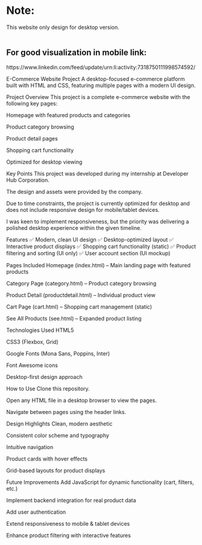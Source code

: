 
<h1>Note:</h1>This website only design for desktop version.<br/>
<br/>

<h2>For good visualization in mobile link:</h2>
https://www.linkedin.com/feed/update/urn:li:activity:7318750111998574592/

E-Commerce Website Project
A desktop-focused e-commerce platform built with HTML and CSS, featuring multiple pages with a modern UI design.

Project Overview
This project is a complete e-commerce website with the following key pages:

Homepage with featured products and categories

Product category browsing

Product detail pages

Shopping cart functionality

Optimized for desktop viewing

Key Points
This project was developed during my internship at Developer Hub Corporation.

The design and assets were provided by the company.

Due to time constraints, the project is currently optimized for desktop and does not include responsive design for mobile/tablet devices.

I was keen to implement responsiveness, but the priority was delivering a polished desktop experience within the given timeline.

Features
✅ Modern, clean UI design
✅ Desktop-optimized layout
✅ Interactive product displays
✅ Shopping cart functionality (static)
✅ Product filtering and sorting (UI only)
✅ User account section (UI mockup)

Pages Included
Homepage (index.html) – Main landing page with featured products

Category Page (category.html) – Product category browsing

Product Detail (productdetail.html) – Individual product view

Cart Page (cart.html) – Shopping cart management (static)

See All Products (see.html) – Expanded product listing


Technologies Used
HTML5

CSS3 (Flexbox, Grid)

Google Fonts (Mona Sans, Poppins, Inter)

Font Awesome icons

Desktop-first design approach


How to Use
Clone this repository.

Open any HTML file in a desktop browser to view the pages.

Navigate between pages using the header links.

Design Highlights
Clean, modern aesthetic

Consistent color scheme and typography

Intuitive navigation

Product cards with hover effects

Grid-based layouts for product displays

Future Improvements
Add JavaScript for dynamic functionality (cart, filters, etc.)

Implement backend integration for real product data

Add user authentication

Extend responsiveness to mobile & tablet devices

Enhance product filtering with interactive features


